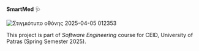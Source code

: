 **SmartMed** 🩺

![Στιγμιότυπο οθόνης 2025-04-05 012353](https://github.com/user-attachments/assets/9f1338c5-1afb-4ede-aab4-46855d3fdb50)

This project is part of *Software Engineering* course for CEID, University of Patras (Spring Semester 2025). 
